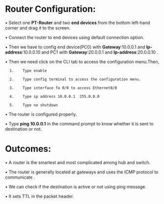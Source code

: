 # **Router Configuration**:

•	Select one **PT-Router** and two **end devices** from the bottom left-hand corner and drag it to the screen. 

•	Connect the router to end devices using default connection option.

•	Then we have to config end device(PC0) with **Gateway**:10.0.0.1 and **Ip-address**:10.0.0.10  and PC1 with **Gateway**:20.0.0.1 and **Ip-address**:20.0.0.10  .

•	Then we need  click on the CLI tab to access the configuration menu.Then,

      1.	Type enable
      
      2.	Type config terminal to access the configuration menu.
      
      3.	Type interface fa 0/0 to access Ethernet0/0
      
      4.	Type ip address 10.0.0.1  255.0.0.0
      
      5.	Type no shutdown
      
•	The router is configured properly.

•	Type **ping 10.0.0.1** in the command prompt to know whether it is sent to destination or not.


# **Outcomes**:

•	A router is the smartest and most complicated among hub and switch.

•	The router is generally located at gateways and uses the ICMP protocol to communicate .

•	We can check if the destination is active or not using ping message.

•	It sets TTL in the packet header.

